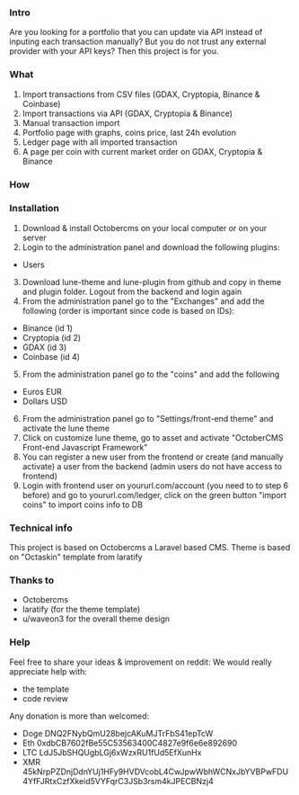 ### Intro
Are you looking for a portfolio that you can update via API instead of inputing each transaction manually? But you do not trust any external provider with your API keys? Then this project is for you.

### What
1) Import transactions from CSV files (GDAX, Cryptopia, Binance & Coinbase)
2) Import transactions via API (GDAX, Cryptopia & Binance)
3) Manual transaction import
3) Portfolio page with graphs, coins price, last 24h evolution
4) Ledger page with all imported transaction
5) A page per coin with current market order on GDAX, Cryptopia & Binance

### How

### Installation
1) Download & install Octobercms on your local computer or on your server
2) Login to the administration panel and download the following plugins:
- Users

3) Download lune-theme and lune-plugin from github and copy in theme and plugin folder. Logout from the backend and login again
4) From the administration panel go to the "Exchanges" and add the following (order is important since code is based on IDs):
- Binance (id 1)
- Cryptopia (id 2)
- GDAX (id 3)
- Coinbase (id 4)
5) From the administration panel go to the "coins" and add the following
- Euros EUR
- Dollars USD
6) From the administration panel go to "Settings/front-end theme" and activate the lune theme
7) Click on customize lune theme, go to asset and activate "OctoberCMS Front-end Javascript Framework"
8) You can register a new user from the frontend or create (and manually activate) a user from the backend (admin users do not have access to frontend)
9) Login with frontend user on yoururl.com/account (you need to to step 6 before) and go to yoururl.com/ledger, click on the green button "import coins" to import coins info to DB

### Technical info
This project is based on Octobercms a Laravel based CMS.
Theme is based on "Octaskin" template from laratify

### Thanks to
- Octobercms
- laratify (for the theme template)
- u/waveon3 for the overall theme design

### Help
Feel free to share your ideas & improvement on reddit:
We would really appreciate help with:
- the template
- code review

Any donation is more than welcomed:
- Doge DNQ2FNybQmU28bejcAKuMJTrFbS41epTcW
- Eth 0xdbCB7602fBe55C53563400C4827e9f6e6e892690
- LTC LdJ5JbSHQUgbLGj6xWzxRU1fUd5EfXunHx
- XMR 45kNrpPZDnjDdnYUj1HFy9HVDVcobL4CwJpwWbhWCNxJbYVBPwFDU4YfFJRtxCzfXkeid5VYFqrC3JSb3rsm4kJPECBNzj4
